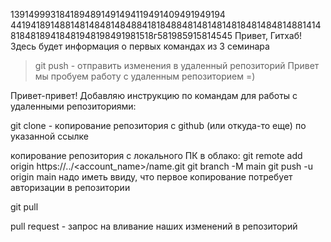 1391499931841894891491494119491409491949194
4419418914881481484814848841818488481481481481848148481488141481848189418481948198491981518г581985915814545
Привет, Гитхаб! Здесь будет информация о первых командах из 3 семинара
> git push - отправить изменения в удаленный репозиторий 
Привет мы пробуем работу с удаленным репозиторием =)

Привет-привет! Добавляю инструкцию по командам для работы с удаленными репозиториями:

git clone <link>  - копирование репозитория с github (или откуда-то еще) по указанной ссылке

копирование репозитория с локального ПК в облако:
git remote add origin https://../<account_name>/name.git
git branch -M main
git push -u origin main
     надо иметь ввиду, что первое копирование потребует авторизации в репозитории

git pull

pull request - запрос на вливание наших изменений в репозиторий
